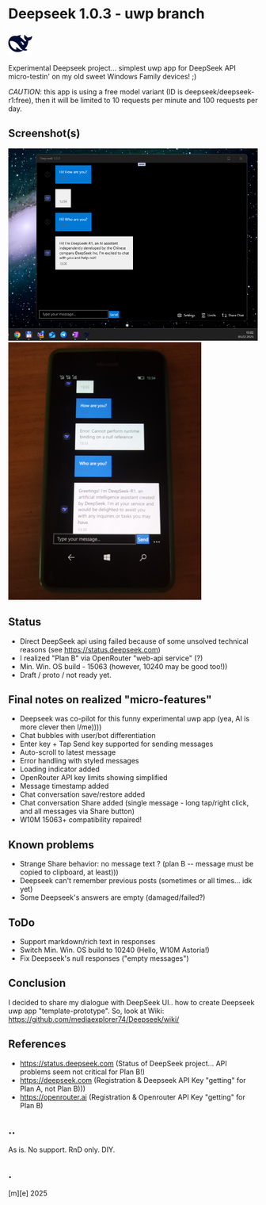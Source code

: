# Deepseek 1.0.3 - uwp branch
![Logo](Images/logo.png)

Experimental Deepseek project... simplest uwp app for DeepSeek API micro-testin' on my old sweet Windows Family devices! ;) 

_CAUTION_: this app is using a free model variant (ID is deepseek/deepseek-r1:free), then it will be limited to 10 requests per minute and 100 requests per day.

## Screenshot(s)
![Logo](Images/sshot01.png)
![Logo](Images/sshot02.png)

## Status
- Direct DeepSeek api using failed because of some unsolved technical reasons (see https://status.deepseek.com)
- I realized "Plan B" via OpenRouter "web-api service" (?)
- Min. Win. OS build - 15063 (however, 10240 may be good too!))
- Draft / proto / not ready yet.

## Final notes on realized "micro-features"
- Deepseek was co-pilot for this funny experimental uwp app (yea, AI is more clever then I/me)))) 
- Chat bubbles with user/bot differentiation
- Enter key + Tap Send key supported for sending messages
- Auto-scroll to latest message 
- Error handling with styled messages 
- Loading indicator added
- OpenRouter API key limits showing simplified
- Message timestamp added
- Chat conversation save/restore added
- Chat conversation Share added (single message - long tap/right click, and all messages via Share button)
- W10M 15063+ compatibility repaired!

## Known problems 
- Strange Share behavior: no message text ? (plan B -- message must be copied to clipboard, at least)))
- Deepseek can't remember previous posts (sometimes or all times… idk yet)
- Some Deepseek's answers are empty (damaged/failed?)

## ToDo
- Support markdown/rich text in responses
- Switch Min. Win. OS build to 10240 (Hello, W10M Astoria!)
- Fix Deepseek's null responses ("empty messages")

## Conclusion

I decided to share my dialogue with DeepSeek UI.. how to create Deepseek uwp app "template-prototype". 
So, look at Wiki: https://github.com/mediaexplorer74/Deepseek/wiki/

## References
- https://status.deepseek.com (Status of DeepSeek project... API problems seem not critical for Plan B!)
- https://deepseek.com (Registration & Deepseek API Key "getting" for Plan A, not Plan B)))
- https://openrouter.ai (Registration & Openrouter API Key "getting" for Plan B)


## ..
As is. No support. RnD only. DIY.

## .
[m][e] 2025
